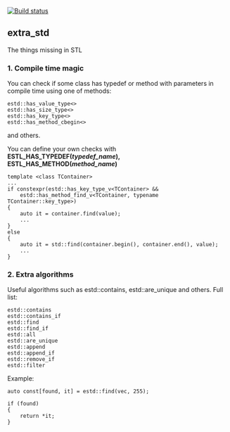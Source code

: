 [![Build status](https://ci.appveyor.com/api/projects/status/oq545onv20jxg9rw?svg=true)](https://ci.appveyor.com/project/SleepingSoul/extra-std)
## extra_std

The things missing in STL

### 1. Compile time magic
You can check if some class has typedef or method with parameters in compile time using one of methods:
```
estd::has_value_type<>
estd::has_size_type<>
estd::has_key_type<>
estd::has_method_cbegin<>
```
and others.

You can define your own checks with __ESTL_HAS_TYPEDEF(_typedef_name_), ESTL_HAS_METHOD(_method_name_)__

```
template <class TContainer>
...
if constexpr(estd::has_key_type_v<TContainer> &&
    estd::has_method_find_v<TContainer, typename TContainer::key_type>)
{
    auto it = container.find(value);
    ...
}
else
{
    auto it = std::find(container.begin(), container.end(), value);
    ...
}
```

### 2. Extra algorithms
Useful algorithms such as estd::contains, estd::are_unique and others. Full list:
```
estd::contains
estd::contains_if
estd::find
estd::find_if
estd::all
estd::are_unique
estd::append
estd::append_if
estd::remove_if
estd::filter
```
Example:
```
auto const[found, it] = estd::find(vec, 255);

if (found)
{
    return *it;
}
```
